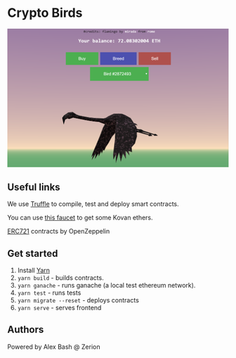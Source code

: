 # Crypto Birds

<img hight="180" width="720" alt="screenshot" src="./assets/screenshot.PNG">

## Useful links

We use [Truffle](http://truffleframework.com/) to compile, test and deploy smart contracts.

You can use [this faucet](https://gitter.im/kovan-testnet/faucet) to get some Kovan ethers.

[ERC721](https://github.com/OpenZeppelin/openzeppelin-solidity/tree/master/contracts/token/ERC721) contracts by OpenZeppelin

## Get started
1. Install [Yarn](https://yarnpkg.com/lang/en/docs/install/)
2. `yarn build` - builds contracts.
3. `yarn ganache` - runs ganache (a local test ethereum network).
4. `yarn test` - runs tests
5. `yarn migrate --reset` - deploys contracts
6. `yarn serve` - serves frontend

## Authors
Powered by Alex Bash @ Zerion
